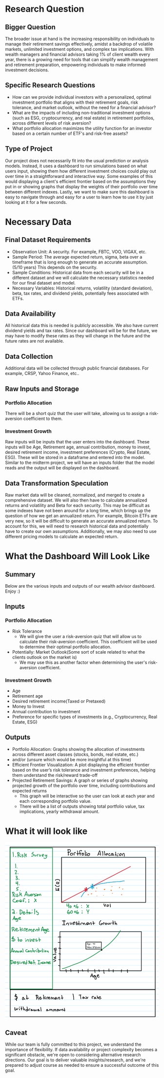 # Research Question
## Bigger Question
The broader issue at hand is the increasing responsibility on individuals to manage their retirement savings effectively, amidst a backdrop of volatile markets, unlimited investment options, and complex tax implications. With wealth managers and financial advisors taking 1% of client wealth every year, there is a growing need for tools that can simplify wealth management and retirement preparation, empowering individuals to make informed investment decisions.
## Specific Research Questions
- How can we provide individual investors with a personalized, optimal investment portfolio that aligns with their retirement goals, risk tolerance, and market outlook, without the need for a financial advisor?
- What are the impacts of including non-traditional investment options (such as ESG, cryptocurrency, and real estate) in retirement portfolios, across different levels of risk aversion?
- What portfolio allocation maximizes the utility function for an investor based on a certain number of ETF's and risk-free assets?
## Type of Project
Our project does not necessarily fit into the usual prediction or analysis models. Instead, it uses a dashboard to run simulations based on what users input, showing them how different investment choices could play out over time in a straightforward and interactive way. Some examples of this would displaying a client's efficient frontier based on the assumptions they put in or showing graphs that display the weights of their portfolio over time between different indexes. Lastly, we want to make sure this dashboard is easy to navigate through and easy for a user to learn how to use it by just looking at it for a few seconds. 

# Necessary Data
## Final Dataset Requirements
- Observation Unit: A security. For example, FBTC, VOO, VIGAX, etc. 
- Sample Period: The average expected return, sigma, beta over a timeframe that is long enough to generate an accurate assumption. (5/10 years) This depends on the security.  
- Sample Conditions: Historical data from each security will be in a different dataset and we will calculate the necessary statistics needed for our final dataset and model.
- Necessary Variables: Historical returns, volatility (standard deviation), beta, tax rates, and dividend yields, potentially fees associated with ETFs.
## Data Availability
All historical data this is needed is publicly accessible. We also have current dividend yields and tax rates. Since our dashboard will be for the future, we may have to modify these rates as they will change in the future and the future rates are not available. 
## Data Collection
Additional data will be collected through public financial databases. For example, CRSP, Yahoo Finance, etc..
## Raw Inputs and Storage
### Portfolio Allocation 
There will be a short quiz that the user will take, allowing us to assign a risk-aversion coefficient to them. 
### Investment Growth
Raw inputs will be inputs that the user enters into the dashboard. These inputs will be Age, Retirement age, annual contribution, money to invest, desired retirement income, investment preferences (Crypto, Real Estate, ESG). These will be stored in a dataframe and entered into the model. Similar to the midterm project, we will have an inputs folder that the model reads and the output will be displayed on the dashboard.
## Data Transformation Speculation
Raw market data will be cleaned, normalized, and merged to create a comprehensive dataset. We will also then have to calculate annualized returns and volatility and Beta for each security. This may be difficult as some indexes have not been around for a long time, which brings up the question of how we get an annualized return. For example, Bitcoin ETFs are very new, so it will be difficult to generate an accurate annualized return. To account for this, we will need to research historical data and potentially have to create our own assumptions. Additionally, we may also need to use different pricing models to calculate an expected return.

# What the Dashboard Will Look Like
## Summary 
Below are the various inputs and outputs of our wealth advisor dashboard. Enjoy :)
## Inputs
### Portfolio Allocation
- Risk Tolerance 
    - We will give the user a risk-aversion quiz that will allow us to calculate their risk-aversion coefficient. This coefficient will be used to determine their optimal portfolio allocation.
- Potentially: Market Outlook(Some sort of scale related to what the clients outlook on the market is)
    - We may use this as another factor when determining the user's risk-aversion coefficient.
### Investment Growth
- Age
- Retirement age
- Desired retirement income(Taxed or Pretaxed)
- Money to Invest
- Annual contribution to investment
- Preference for specific types of investments (e.g., Cryptocurrency, Real Estate, ESG)
## Outputs
- Portfolio Allocation: Graphs showing the allocation of investments across different asset classes (stocks, bonds, real estate, etc.) 
- and/or (unsure which would be more insightful at this time)
- Efficient Frontier Visualization: A plot displaying the efficient frontier based on the user’s risk tolerance and investment preferences, helping them understand the risk/reward trade-off
- Projected Retirement Savings: A graph or series of graphs showing projected growth of the portfolio over time, including contributions and expected returns
    - This graph will be interactive so the user can look at each year and each corresponding portfolio value. 
    - There will be a list of outputs showing total portfolio value, tax implications, yearly withdrawal amount.
# What it will look like
![Example Image](Example_Photo.jpg)
## Caveat
While our team is fully committed to this project, we understand the importance of flexibility. If data availability or project complexity becomes a significant obstacle, we're open to considering alternative research directions. Our goal is to deliver valuable insights/research, and we're prepared to adjust course as needed to ensure a successful outcome of this goal.






